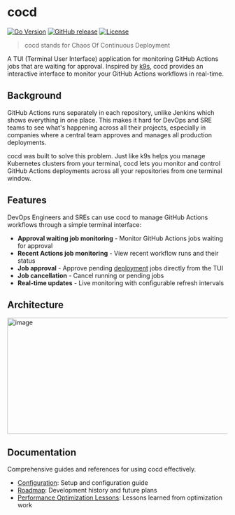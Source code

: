 # cocd

[![Go Version](https://img.shields.io/badge/go-1.24.5-000000?style=flat-square&logo=go&logoColor=white)](go.mod)
[![GitHub release](https://img.shields.io/github/v/release/younsl/box?style=flat-square&color=black&logo=github&logoColor=white&label=release)](https://github.com/younsl/box/releases?q=cocd)
[![License](https://img.shields.io/github/license/younsl/box?style=flat-square&color=black&logo=github&logoColor=white)](/LICENSE)

> cocd stands for Chaos Of Continuous Deployment

A TUI (Terminal User Interface) application for monitoring GitHub Actions jobs that are waiting for approval. Inspired by [k9s](https://github.com/derailed/k9s), cocd provides an interactive interface to monitor your GitHub Actions workflows in real-time.

## Background

GitHub Actions runs separately in each repository, unlike Jenkins which shows everything in one place. This makes it hard for DevOps and SRE teams to see what's happening across all their projects, especially in companies where a central team approves and manages all production deployments.

cocd was built to solve this problem. Just like k9s helps you manage Kubernetes clusters from your terminal, cocd lets you monitor and control GitHub Actions deployments across all your repositories from one terminal window.

## Features

DevOps Engineers and SREs can use cocd to manage GitHub Actions workflows through a simple terminal interface:

- **Approval waiting job monitoring** - Monitor GitHub Actions jobs waiting for approval
- **Recent Actions job monitoring** - View recent workflow runs and their status
- **Job approval** - Approve pending [deployment](https://docs.github.com/ko/enterprise-server/actions/how-tos/deploy/configure-and-manage-deployments/control-deployments) jobs directly from the TUI
- **Job cancellation** - Cancel running or pending jobs
- **Real-time updates** - Live monitoring with configurable refresh intervals

## Architecture

<img width="676" height="265" alt="image" src="https://github.com/user-attachments/assets/003b6092-f25a-4672-b10d-0b7526cae163" />

## Documentation

Comprehensive guides and references for using cocd effectively.

- [Configuration](docs/configuration.md): Setup and configuration guide
- [Roadmap](docs/roadmap.md): Development history and future plans
- [Performance Optimization Lessons](docs/performance-optimization-lessons.md): Lessons learned from optimization work 
